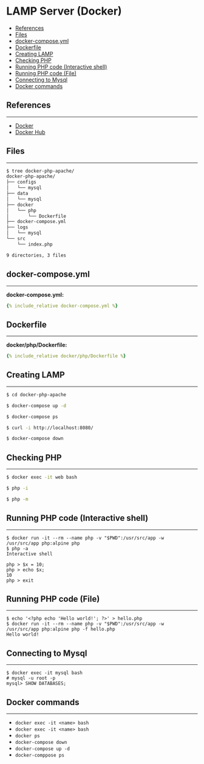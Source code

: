 # LAMP Server (Docker)

- [References](#references)
- [Files](#files)
- [docker-compose.yml](#docker-compose.yml)
- [Dockerfile](#dockerfile)
- [Creating LAMP](#creating-lamp)
- [Checking PHP](#checking-php)
- [Running PHP code (Interactive shell)](#running-php-code-interactive-shell)
- [Running PHP code (File)](#running-php-code-file)
- [Connecting to Mysql](#connecting-to-mysql)
- [Docker commands](#docker-commands)

## References

---

- [Docker](https://www.docker.com/)
- [Docker Hub](https://hub.docker.com/)

## Files

---

```sh
$ tree docker-php-apache/
docker-php-apache/
├── configs
│   └── mysql
├── data
│   └── mysql
├── docker
│   └── php
│       └── Dockerfile
├── docker-compose.yml
├── logs
│   └── mysql
└── src
    └── index.php

9 directories, 3 files
```

## docker-compose.yml

---

**docker-compose.yml:**

```yaml
{% include_relative docker-compose.yml %}
```

## Dockerfile

---

**docker/php/Dockerfile:**

```yaml
{% include_relative docker/php/Dockerfile %}
```

## Creating LAMP

---

```bash
$ cd docker-php-apache

$ docker-compose up -d

$ docker-compose ps

$ curl -i http://localhost:8080/

$ docker-compose down
```

## Checking PHP

---

```sh
$ docker exec -it web bash

$ php -i

$ php -m
```

## Running PHP code (Interactive shell)

---

```
$ docker run -it --rm --name php -v "$PWD":/usr/src/app -w /usr/src/app php:alpine php
$ php -a
Interactive shell

php > $x = 10;
php > echo $x;
10
php > exit
```

## Running PHP code (File)

---

```
$ echo '<?php echo 'Hello world!'; ?>' > hello.php
$ docker run -it --rm --name php -v "$PWD":/usr/src/app -w /usr/src/app php:alpine php -f hello.php
Hello world!
```

## Connecting to Mysql

---

```
$ docker exec -it mysql bash
# mysql -u root -p
mysql> SHOW DATABASES;
```

## Docker commands

---

- `docker exec -it <name> bash`
- `docker exec -it <name> bash`
- `docker ps`
- `docker-compose down`
- `docker-compose up -d`
- `docker-comppose ps`
